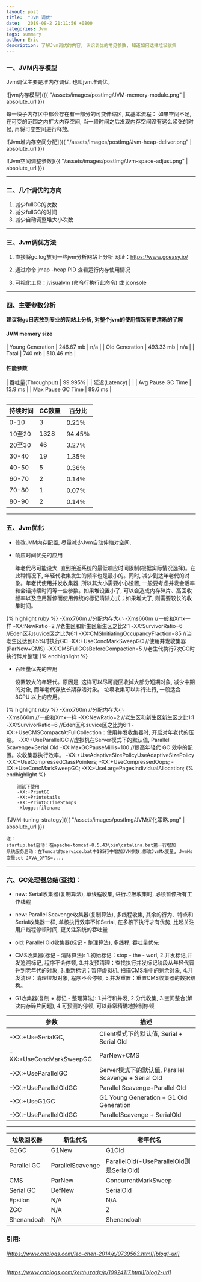 ```yaml
---
layout: post
title:  "JVM 调优"
date:   2019-08-2 21:11:56 +0800
categories: Jvm
tags: summary
author: Eric
description: 了解Jvm调优的内容, 认识调优的常见参数, 知道如何选择垃圾收集
---
```


### 一、JVM内存模型

Jvm调优主要是堆内存调优, 也叫jvm堆调优。    

![jvm内存模型]({{ "/assets/images/postImg/JVM-memery-module.png" | absolute_url }})   


每一块子内存区中都会存在有一部分的可变伸缩区, 其基本流程：
如果空间不足, 在可变的范围之内扩大内存空间, 当一段时间之后发现内存空间没有这么紧张的时候, 再将可变空间进行释放。   

![Jvm堆内存空间分配]({{ "/assets/images/postImg/Jvm-heap-deliver.png" | absolute_url }})

![Jvm空间调整参数]({{ "/assets/images/postImg/Jvm-space-adjust.png" | absolute_url }})
     
------  

### 二、几个调优的方向
1. 减少fullGC的次数
2. 减少fullGC的时间
3. 减少自动调整堆大小次数
     
------  

### 三、Jvm调优方法
1. 直接将gc.log放到一些jvm分析网站上分析
网址：https://www.gceasy.io/   

2. 通过命令 jmap -heap PID 查看运行内存使用情况

3. 可视化工具：jvisualvm (命令行执行此命令) 或 jconsole


     
------  

### 四、主要参数分析
**建议将gc日志放到专业的网站上分析, 对整个jvm的使用情况有更清晰的了解**

#### JVM memory size

| Young Generation | 246.67 mb | n/a       |
| Old Generation   | 493.33 mb | n/a       |
| Total            | 740 mb    | 510.46 mb |   


#### 性能参数   

| 吞吐量(Throughput) |  99.995% |
| 延迟(Latency)    |          |
| Avg Pause GC Time  | 13.9 ms  |
| Max Pause GC Time  | 89.6 ms  |    

------     

| 持续时间   | GC数量 | 百分比     |
|--------|------|---------|
| 0\-10  | 3    | 0\.21％  |
| 10至20  | 1328 | 94\.45％ |
| 20至30  | 46   | 3\.27％  |
| 30\-40 | 19   | 1\.35％  |
| 40\-50 | 5    | 0\.36％  |
| 60\-70 | 2    | 0\.14％  |
| 70\-80 | 1    | 0\.07％  |
| 80\-90 | 2    | 0\.14％  |
     
------  

### 五、Jvm优化
- 修改JVM内存配置, 尽量减少Jvm自动伸缩对空间, 
- 响应时间优先的应用    

    年老代尽可能设大, 直到接近系统的最低响应时间限制(根据实际情况选择)。在此种情况下, 年轻代收集发生的频率也是最小的。同时, 减少到达年老代的对象。年老代使用并发收集器, 所以其大小需要小心设置, 一般要考虑并发会话率和会话持续时间等一些参数。如果堆设置小了, 可以会造成内存碎片、高回收频率以及应用暂停而使用传统的标记清除方式；如果堆大了, 则需要较长的收集时间。   


{% highlight ruby %} 
    -Xmx760m  	                          //分配内存大小
    -Xms660m		      	              //一般和Xmx一样
    -XX:NewRatio=2		      	           //老生区和新生区新生区之比2:1
    -XX:SurvivorRatio=6		              //Eden区和suvice区之比为6:1
    -XX:CMSInitiatingOccupancyFraction=85  //当老生区达到85%时执行GC
    -XX:+UseConcMarkSweepGC               //使用并发收集器(ParNew+CMS)
    -XX:CMSFullGCsBeforeCompaction=5         //老生代执行7次GC时执行碎片整理
{% endhighlight %}     


- 吞吐量优先的应用     

    设置较大的年轻代。原因是, 这样可以尽可能回收掉大部分短期对象, 减少中期的对象, 而年老代存放长期存活对象。 垃圾收集可以并行进行, 一般适合 8CPU 以上的应用。

{% highlight ruby %} 
    -Xmx760m  	                          //分配内存大小  
    -Xms660m		      	               //一般和Xmx一样
    -XX:NewRatio=2		      	            //老生区和新生区新生区之比1:1
    -XX:SurvivorRatio=6		             //Eden区和suvice区之比为6:1
    -XX:+UseCMSCompactAtFullCollection：使用并发收集器时, 开启对年老代的压缩。
    -XX:+UseParallelGC                      //虚拟机在Server模式下的默认值, Parallel Scavenge+Serial Old
    <!-- -XX:ParallelGCThreads=2 -->
    -XX:MaxGCPauseMillis=100               //提高年轻代 GC 效率的配置。次收集器执行效率。 
    -XX:+UseAdaptiveSizePolicyUseAdaptiveSizePolicy 
    -XX:+UseCompressedClassPointers;
    -XX:+UseCompressedOops;
    -XX:+UseConcMarkSweepGC;
    -XX:-UseLargePagesIndividualAllocation;
{% endhighlight %} 

```
    测试下使用   
    -XX:+PrintGC    
    -XX:+Printetails   
    -XX:+PrintGCTimeStamps 
    -Xloggc:filename     
```


![JVM-tuning-strategy]({{ "/assets/images/postImg/JVM优化策略.png" | absolute_url }})   

    注：
    startup.bat启动：在apache-tomcat-8.5.43\bin\catalina.bat第一行增加 
    系统服务启动：在Tomcat的service.bat中185行中增加JVM参数,修改JvmMx变量, JvmMs变量set JAVA_OPTS=....
     
------  

### 六、GC处理器总结(查找)：  
- new: Serial收集器(复制算法), 单线程收集, 进行垃圾收集时, 必须暂停所有工作线程     

- new: Parallel Scavenge收集器(复制算法), 多线程收集, 其余的行为、特点和Serial收集器一样, 单核执行效率不如Serial, 在多核下执行才有优势, 比起关注用户线程停顿时间, 更关注系统的吞吐量    

- old: Parallel Old收集器(标记 - 整理算法), 多线程, 吞吐量优先    

- CMS收集器(标记 - 清除算法): 1.初始标记：stop - the - worl, 2.并发标记,并发追溯标记, 程序不会停顿, 3.并发预清理：查找执行并发标记阶段从年轻代晋升到老年代的对象, 3.重新标记：暂停虚拟机, 扫描CMS堆中的剩余对象, 4.并发清理：清理垃圾对象, 程序不会停顿,  5.并发重置：重置CMS收集器的数据结构。    

- G1收集器(复制 + 标记 - 整理算法): 1.并行和并发, 2.分代收集, 3.空间整合(解决内存碎片问题), 4.可预测的停顿, 可以非常精确地控制停顿      

| 参数     | 描述   |
| ----------------------- | ---------------------------------------------------- |
| -XX:+UseSerialGC,      | Client模式下的默认值, Serial + Serial Old    |
| -XX:+UseConcMarkSweepGC | ParNew+CMS                                           |
| -XX:+UseParallelGC      | Server模式下的默认值, Parallel Scavenge + Serial Old |
| -XX:+UseParallelOldGC   | Parallel Scavenge+Parallel Old                       |
| -XX:+UseG1GC            |  G1 Young Generation + G1 Old Generation             |
| -XX:-UseParallelOldGC   | ParallelScavenge + SerialOld                         |      

------  

| 垃圾回收器 | 新生代名     | 老年代名                              |
| ----------- | ---------------- | ----------------------------------------- |
| G1GC        | G1New            | G1Old                                     |
| Parallel GC | ParallelScavenge | ParallelOld(-UseParallelOld则是SerialOld) |
| CMS         | ParNew           | ConcurrentMarkSweep                       |
| Serial GC   | DefNew           | SerialOld                                 |
| Epsilon     | N/A              | N/A                                       |
| ZGC         | N/A              | Z                                         |
| Shenandoah  | N/A              | Shenandoah                                |   



### 引用:   


###### [https://www.cnblogs.com/leo-chen-2014/p/9739563.html][blog1-url]   
###### [https://www.cnblogs.com/kelthuzadx/p/10924117.html][blog2-url]

[blog1-url]: https://www.cnblogs.com/leo-chen-2014/p/9739563.html
[blog2-url]: https://www.cnblogs.com/kelthuzadx/p/10924117.html
